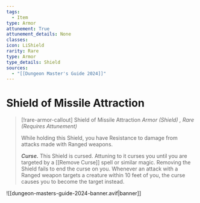 ```yaml
---
tags:
  - Item
type: Armor
attunement: True
attunement_details: None
classes:
icon: LiShield
rarity: Rare
type: Armor
type_details: Shield
sources: 
  - "[[Dungeon Master's Guide 2024]]"
---
```

# Shield of Missile Attraction
>[!rare-armor-callout] Shield of Missile Attraction
>_Armor (Shield) , Rare (Requires Attunement)_
>
>While holding this Shield, you have Resistance to damage from attacks made with Ranged weapons.
>
>**_Curse._** This Shield is cursed. Attuning to it curses you until you are targeted by a [[Remove Curse]] spell or similar magic. Removing the Shield fails to end the curse on you. Whenever an attack with a Ranged weapon targets a creature within 10 feet of you, the curse causes you to become the target instead.
>


![[dungeon-masters-guide-2024-banner.avif|banner]]